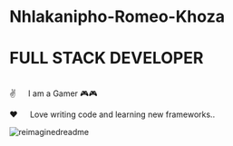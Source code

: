 # Nhlakanipho-Romeo-Khoza
# FULL STACK DEVELOPER
<BR>
✌️   I am a Gamer 🎮🎮

❤️   Love writing code and learning new frameworks..


<img src="https://myreadme.vercel.app/api/embed/SirRamirez777?panels=userstatistics,toprepositories,toplanguages,commitgraph" alt="reimaginedreadme" />


